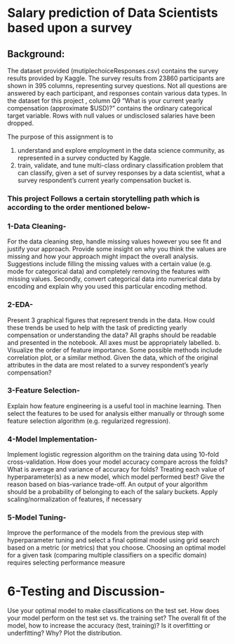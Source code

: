 # Salary prediction of Data Scientists based upon a survey

## Background:

The dataset provided (mutiplechoiceResponses.csv) contains the survey results provided by Kaggle. The
survey results from 23860 participants are shown in 395 columns, representing survey questions. Not all
questions are answered by each participant, and responses contain various data types.
In the dataset for this project , column Q9 “What is your current yearly compensation (approximate
$USD)?” contains the ordinary categorical target variable. Rows with null values or undisclosed salaries
have been dropped. 

The purpose of this assignment is to
1) understand and explore employment in the data science community, as represented in a survey
conducted by Kaggle.
2) train, validate, and tune multi-class ordinary classification problem that can classify, given a set of survey
responses by a data scientist, what a survey respondent’s current yearly compensation bucket is.

### This project Follows a certain storytelling path which is according to the order mentioned below-

### 1-Data Cleaning-
For the data cleaning step, handle missing values however you see fit and justify your approach.
Provide some insight on why you think the values are missing and how your approach might impact
the overall analysis. Suggestions include filling the missing values with a certain value (e.g. mode
for categorical data) and completely removing the features with missing values. Secondly, convert
categorical data into numerical data by encoding and explain why you used this particular encoding
method. 

### 2-EDA-
Present 3 graphical figures that represent trends in the data. How could these trends be used to
help with the task of predicting yearly compensation or understanding the data? All graphs
should be readable and presented in the notebook. All axes must be appropriately labelled.
b. Visualize the order of feature importance. Some possible methods include correlation plot, or
a similar method. Given the data, which of the  original attributes in the data are most related to
a survey respondent’s yearly compensation?

### 3-Feature Selection-
Explain how feature engineering is a useful tool in machine learning. Then select the features to
be used for analysis either manually or through some feature selection algorithm (e.g. regularized
regression). 

### 4-Model Implementation-
Implement logistic regression algorithm on the training data using 10-fold cross-validation. How
does your model accuracy compare across the folds? What is average and variance of accuracy for
folds? Treating each value of hyperparameter(s) as a new model, which model performed best?
Give the reason based on bias-variance trade-off. An output of your algorithm should be a
probability of belonging to each of the salary buckets. Apply scaling/normalization of features, if
necessary

### 5-Model Tuning-
Improve the performance of the models from the previous step with hyperparameter tuning and
select a final optimal model using grid search based on a metric (or metrics) that you choose.
Choosing an optimal model for a given task (comparing multiple classifiers on a specific domain)
requires selecting performance measure

# 6-Testing and Discussion-
Use your optimal model to make classifications on the test set. How does your model perform on
the test set vs. the training set? The overall fit of the model, how to increase the accuracy (test,
training)? Is it overfitting or underfitting? Why? Plot the distribution.


